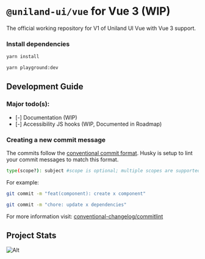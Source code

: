# `@uniland-ui/vue` for Vue 3 (WIP)

The official working repository for V1 of Uniland UI Vue with Vue 3 support.

### Install dependencies
```bash
yarn install

yarn playground:dev
```

## Development Guide
### Major todo(s):
- [-] Documentation (WIP)
- [-] Accessibility JS hooks (WIP, Documented in Roadmap)

### Creating a new commit message
The commits follow the [conventional commit format](https://www.conventionalcommits.org/). Husky is setup to lint your commit messages to match this format. 
```bash
type(scope?): subject #scope is optional; multiple scopes are supported (current delimiter options: "/", "\" and ",")
```

For example:

```bash
git commit -m "feat(component): create x component"

git commit -m "chore: update x dependencies"
```

For more information visit: [conventional-changelog/commitlint](https://github.com/conventional-changelog/commitlint/#what-is-commitlint)

## Project Stats
![Alt](https://repobeats.axiom.co/api/embed/5b832034396345269a735339cf412625eaece10b.svg "Repository beats analytics image")
